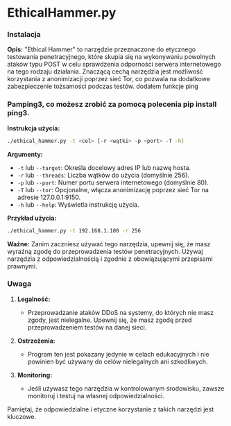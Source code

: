 # EthicalHammer.py

### Instalacja 

**Opis:**
"Ethical Hammer" to narzędzie przeznaczone do etycznego testowania penetracyjnego, które skupia się na wykonywaniu powolnych ataków typu POST w celu sprawdzenia odporności serwera internetowego na tego rodzaju działania. Znaczącą cechą narzędzia jest możliwość korzystania z anonimizacji poprzez sieć Tor, co pozwala na dodatkowe zabezpieczenie tożsamości podczas testów.    dodałem funkcje ping 

### Pamping3, co możesz zrobić za pomocą polecenia pip install ping3.

**Instrukcja użycia:**
```bash
./ethical_hammer.py -t <cel> [-r <wątki> -p <port> -T -h]
```

**Argumenty:**
- `-t` lub `--target`: Określa docelowy adres IP lub nazwę hosta.
- `-r` lub `--threads`: Liczba wątków do użycia (domyślnie 256).
- `-p` lub `--port`: Numer portu serwera internetowego (domyślnie 80).
- `-T` lub `--tor`: Opcjonalne, włącza anonimizację poprzez sieć Tor na adresie 127.0.0.1:9150.
- `-h` lub `--help`: Wyświetla instrukcję użycia.

**Przykład użycia:**
```bash
./ethical_hammer.py -t 192.168.1.100 -r 256
```

**Ważne:**
Zanim zaczniesz używać tego narzędzia, upewnij się, że masz wyraźną zgodę do przeprowadzenia testów penetracyjnych. Używaj narzędzia z odpowiedzialnością i zgodnie z obowiązującymi przepisami prawnymi.


### Uwaga

1. **Legalność:**
   - Przeprowadzanie ataków DDoS na systemy, do których nie masz zgody, jest nielegalne. Upewnij się, że masz zgodę przed przeprowadzeniem testów na danej sieci.

2. **Ostrzeżenia:**
   - Program ten jest pokazany jedynie w celach edukacyjnych i nie powinien być używany do celów nielegalnych ani szkodliwych.

3. **Monitoring:**
   - Jeśli używasz tego narzędzia w kontrolowanym środowisku, zawsze monitoruj i testuj na własnej odpowiedzialności.

Pamiętaj, że odpowiedzialne i etyczne korzystanie z takich narzędzi jest kluczowe.
